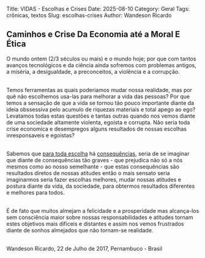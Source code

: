 Title: VIDAS - Escolhas e Crises
Date: 2025-08-10
Category: Geral
Tags: crônicas, textos
Slug: escolhas-crises
Author: Wandeson Ricardo


## Caminhos e Crise Da Economia até a Moral E Ética


O mundo ontem (2/3 séculos ou mais) e o mundo hoje; por que com tantos avanços tecnológicos e da ciência ainda sofremos com problemas antigos, a miséria, a desigualdade, a preconceitos, a violência e a corrupção.  
<br/>

Temos ferramentas as quais poderiamos mudar nossa realidade, mas por quê não
escolhemos usa-las para melhorar a vida das pessoas? Por que temos a sensação
de que a vida se tornou tão pouco importante diante da ideia obssessiva
pelo acumulo de riquezas materiais e total apego ao ego?
Levatamos todas estas questões e tantas outras quando nos vemos diante
de uma sociedade altamente violenta, egoísta e corrupta. Não seria toda
crise economica e desempregos alguns resultados de nossas escolhas
inresponsaveis e egoistas?  
<br/>

Sabemos que <u>para toda escolha</u> há <u>consequências</u>, seria de 
se imaginar que diante de consequências tão graves - que prejudica
não só a nós mesmos como ao nosso semelhante - que estas 
consequências são resultados diretos de nossas atitudes então
o mais sensato seria imaginarmos seria fazer escolhas 
melhores, mudar nossas atitudes e postura diante da vida, da 
sociedade, para obtermos resultados diferentes e melhores para todos.  
<br/>


É de fato que muitos almejam a felicidade e a prosperidade 
mas alcança-los sem consciência maior sobre nossas responsabilidades e
atitudes tornam estes objetivos mais dificeis e distantes e assim
nos vemos frustrados diante de sonhos almejados que não tornam-se realidade.  
<br/>


Wandeson Ricardo, 22 de Julho de 2017, Pernambuco - Brasil  

